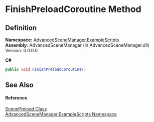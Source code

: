 # FinishPreloadCoroutine Method




## Definition
**Namespace:** <a href="N_AdvancedSceneManager_ExampleScripts.md">AdvancedSceneManager.ExampleScripts</a>  
**Assembly:** AdvancedSceneManager (in AdvancedSceneManager.dll) Version: 0.0.0.0

**C#**
``` C#
public void FinishPreloadCoroutine()
```



## See Also


#### Reference
<a href="T_AdvancedSceneManager_ExampleScripts_ScenePreload.md">ScenePreload Class</a>  
<a href="N_AdvancedSceneManager_ExampleScripts.md">AdvancedSceneManager.ExampleScripts Namespace</a>  
